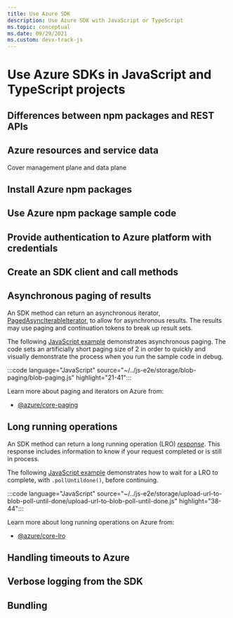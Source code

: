 ```yaml
---
title: Use Azure SDK
description: Use Azure SDK with JavaScript or TypeScript
ms.topic: conceptual
ms.date: 09/29/2021
ms.custom: devx-track-js
---
```


# Use Azure SDKs in JavaScript and TypeScript projects

## Differences between npm packages and REST APIs

## Azure resources and service data

Cover management plane and data plane

## Install Azure npm packages

## Use Azure npm package sample code

## Provide authentication to Azure platform with credentials

## Create an SDK client and call methods

## Asynchronous paging of results

An SDK method can return an asynchronous iterator, [PagedAsyncIterableIterator](/javascript/api/@azure/core-paging/pagedasynciterableiterator), to allow for asynchronous results. The results may use paging and continuation tokens to break up result sets.

The following [JavaScript example](https://github.com/Azure-Samples/js-e2e/blob/main/storage/blob-paging/blob-paging.js) demonstrates asynchronous paging. The code sets an artificially short paging size of 2 in order to quickly and visually demonstrate the process when you run the sample code in debug. 

:::code language="JavaScript" source="~/../js-e2e/storage/blob-paging/blob-paging.js" highlight="21-41":::

Learn more about paging and iterators on Azure from:

* [@azure/core-paging](/javascript/api/@azure/core-paging/)

## Long running operations

An SDK method can return a long running operation (LRO) [_response_](/javascript/api/@azure/core-lro/lroresponse). This response includes information to know if your request completed or is still in process. 

The following [JavaScript example](https://github.com/Azure-Samples/js-e2e/blob/main/storage/upload-url-to-blob-poll-until-done/upload-url-to-blob-poll-until-done.js) demonstrates how to wait for a LRO to complete, with `.pollUntildone()`, before continuing. 

:::code language="JavaScript" source="~/../js-e2e/storage/upload-url-to-blob-poll-until-done/upload-url-to-blob-poll-until-done.js" highlight="38-44":::

Learn more about long running operations on Azure from:

* [@azure/core-lro](/javascript/api/@azure/core-lro)

## Handling timeouts to Azure

## Verbose logging from the SDK

## Bundling